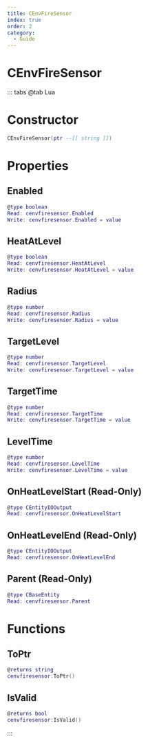```yaml
---
title: CEnvFireSensor
index: true
order: 2
category:
  - Guide
---
```


# CEnvFireSensor

::: tabs
@tab Lua
# Constructor
```lua
CEnvFireSensor(ptr --[[ string ]])
```
# Properties
## Enabled 
```lua
@type boolean
Read: cenvfiresensor.Enabled
Write: cenvfiresensor.Enabled = value
```
## HeatAtLevel 
```lua
@type boolean
Read: cenvfiresensor.HeatAtLevel
Write: cenvfiresensor.HeatAtLevel = value
```
## Radius 
```lua
@type number
Read: cenvfiresensor.Radius
Write: cenvfiresensor.Radius = value
```
## TargetLevel 
```lua
@type number
Read: cenvfiresensor.TargetLevel
Write: cenvfiresensor.TargetLevel = value
```
## TargetTime 
```lua
@type number
Read: cenvfiresensor.TargetTime
Write: cenvfiresensor.TargetTime = value
```
## LevelTime 
```lua
@type number
Read: cenvfiresensor.LevelTime
Write: cenvfiresensor.LevelTime = value
```
## OnHeatLevelStart (Read-Only)
```lua
@type CEntityIOOutput
Read: cenvfiresensor.OnHeatLevelStart
```
## OnHeatLevelEnd (Read-Only)
```lua
@type CEntityIOOutput
Read: cenvfiresensor.OnHeatLevelEnd
```
## Parent (Read-Only)
```lua
@type CBaseEntity
Read: cenvfiresensor.Parent
```
# Functions
## ToPtr
```lua
@returns string
cenvfiresensor:ToPtr()
```
## IsValid
```lua
@returns bool
cenvfiresensor:IsValid()
```

:::